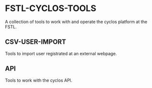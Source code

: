 # FSTL-CYCLOS-TOOLS

A collection of tools to work with and operate the cyclos platform at the FSTL.

## CSV-USER-IMPORT

Tools to import user registrated at an external webpage.

## API

Tools to work with the cyclos API.